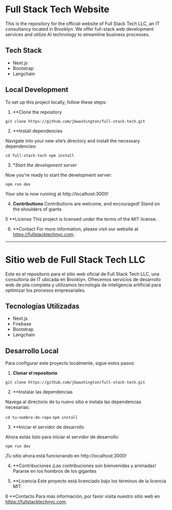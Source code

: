 # Full Stack Tech Website

This is the repository for the official website of Full Stack Tech LLC, an IT consultancy located in Brooklyn. We offer full-stack web development services and utilize AI technology to streamline business processes.

## Tech Stack

- Next.js
- Bootstrap
- Langchain

## Local Development

To set up this project locally, follow these steps:

1. **Clone the repository

`git clone https://github.com/jbwashington/full-stack-tech.git`


2. **Install dependencies

Navigate into your new site’s directory and install the necessary dependencies:

`cd full-stack-tech
npm install`

3. **Start the development server*

Now you're ready to start the development server:

`npm run dev`

Your site is now running at http://localhost:3000!

4. **Contributions**
Contributions are welcome, and encouraged!  Stand on the shoulders of giants

5 **License
This project is licensed under the terms of the MIT license.

6. **Contact
For more information, please visit our website at https://fullstacktechnyc.com.

-----------------------------------------

# Sitio web de Full Stack Tech LLC

Este es el repositorio para el sitio web oficial de Full Stack Tech LLC, una consultoría de IT ubicada en Brooklyn. Ofrecemos servicios de desarrollo web de pila completa y utilizamos tecnología de inteligencia artificial para optimizar los procesos empresariales.

## Tecnologías Utilizadas

- Next.js
- Firebase
- Bootstrap
- Langchain

## Desarrollo Local

Para configurar este proyecto localmente, sigue estos pasos:

1. **Clonar el repositorio**

`git clone https://github.com/jbwashington/full-stack-tech.git`

2. **Instalar las dependencias

Navega al directorio de tu nuevo sitio e instala las dependencias necesarias:

`cd tu-nombre-de-repo`
`npm install`

3. **Iniciar el servidor de desarrollo

Ahora estás listo para iniciar el servidor de desarrollo:

`npm run dev`

¡Tu sitio ahora está funcionando en http://localhost:3000!

4. **Contribuciones
¡Las contribuciones son bienvenidas y animadas! Pararse en los hombros de los gigantes

5. **Licencia
Este proyecto está licenciado bajo los términos de la licencia MIT.

6 **Contacto
Para más información, por favor visita nuestro sitio web en https://fullstacktechnyc.com.
